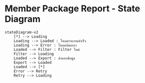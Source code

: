 # Member Package Report - State Diagram

```mermaid
stateDiagram-v2
    [*] --> Loading
    Loading --> Loaded : โหลดรายงานสำเร็จ
    Loading --> Error : โหลดล้มเหลว
    Loaded --> Filter : Filter ใหม่
    Filter --> Loading
    Loaded --> Export : ส่งออกข้อมูล
    Export --> Loaded
    Loaded --> [*]
    Error --> Retry
    Retry --> Loading
```
